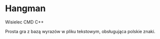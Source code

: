# Hangman
Wisielec CMD C++

Prosta gra z bazą wyrazów w pliku tekstowym, obsługująca polskie znaki.
